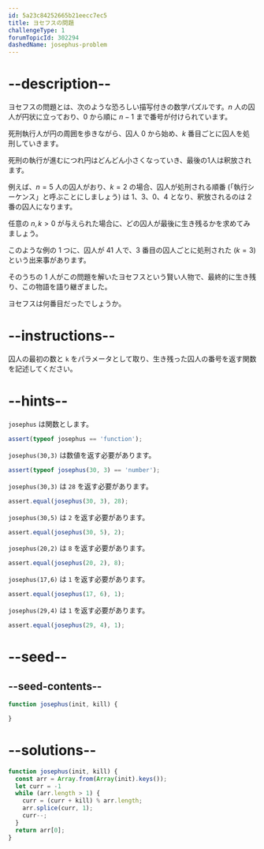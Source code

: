 ```yaml
---
id: 5a23c84252665b21eecc7ec5
title: ヨセフスの問題
challengeType: 1
forumTopicId: 302294
dashedName: josephus-problem
---
```


# --description--

ヨセフスの問題とは、次のような恐ろしい描写付きの数学パズルです。$n$ 人の囚人が円状に立っており、$0$ から順に $n-1$ まで番号が付けられています。

死刑執行人が円の周囲を歩きながら、囚人 $0$ から始め、$k$ 番目ごとに囚人を処刑していきます。

死刑の執行が進むにつれ円はどんどん小さくなっていき、最後の1人は釈放されます。

例えば、$n=5$ 人の囚人がおり、$k=2$ の場合、囚人が処刑される順番 (「執行シーケンス」と呼ぶことにしましょう) は 1、3、0、4 となり、釈放されるのは 2 番の囚人になります。

任意の $n, k > 0$ が与えられた場合に、どの囚人が最後に生き残るかを求めてみましょう。

このような例の 1 つに、囚人が 41 人で、3 番目の囚人ごとに処刑された ($k=3$) という出来事があります。

そのうちの 1 人がこの問題を解いたヨセフスという賢い人物で、最終的に生き残り、この物語を語り継ぎました。

ヨセフスは何番目だったでしょうか。

# --instructions--

囚人の最初の数と `k` をパラメータとして取り、生き残った囚人の番号を返す関数を記述してください。

# --hints--

`josephus` は関数とします。

```js
assert(typeof josephus == 'function');
```

`josephus(30,3)` は数値を返す必要があります。

```js
assert(typeof josephus(30, 3) == 'number');
```

`josephus(30,3)` は `28` を返す必要があります。

```js
assert.equal(josephus(30, 3), 28);
```

`josephus(30,5)` は `2` を返す必要があります。

```js
assert.equal(josephus(30, 5), 2);
```

`josephus(20,2)` は `8` を返す必要があります。

```js
assert.equal(josephus(20, 2), 8);
```

`josephus(17,6)` は `1` を返す必要があります。

```js
assert.equal(josephus(17, 6), 1);
```

`josephus(29,4)` は `1` を返す必要があります。

```js
assert.equal(josephus(29, 4), 1);
```

# --seed--

## --seed-contents--

```js
function josephus(init, kill) {

}
```

# --solutions--

```js
function josephus(init, kill) {
  const arr = Array.from(Array(init).keys());
  let curr = -1
  while (arr.length > 1) {
    curr = (curr + kill) % arr.length;
    arr.splice(curr, 1);
    curr--;
  }
  return arr[0];
}
```
